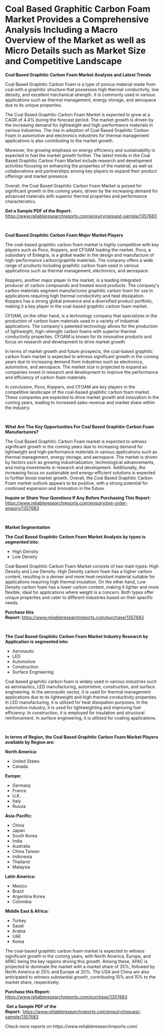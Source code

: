 <p><h1>Coal Based Graphitic Carbon Foam Market Provides a Comprehensive Analysis Including a Macro Overview of the Market as well as Micro Details such as Market Size and Competitive Landscape</h1></p><p><strong>Coal Based Graphitic Carbon Foam Market Analysis and Latest Trends</strong></p>
<p><p>Coal Based Graphitic Carbon Foam is a type of porous material made from coal with a graphitic structure that possesses high thermal conductivity, low density, and excellent mechanical strength. It is commonly used in various applications such as thermal management, energy storage, and aerospace due to its unique properties.</p><p>The Coal Based Graphitic Carbon Foam Market is expected to grow at a CAGR of 4.4% during the forecast period. The market growth is driven by the increasing demand for lightweight and high-performance materials in various industries. The rise in adoption of Coal Based Graphitic Carbon Foam in automotive and electronics industries for thermal management applications is also contributing to the market growth.</p><p>Moreover, the growing emphasis on energy efficiency and sustainability is expected to fuel the market growth further. The latest trends in the Coal Based Graphitic Carbon Foam Market include research and development activities focusing on enhancing the properties of the material, as well as collaborations and partnerships among key players to expand their product offerings and market presence.</p><p>Overall, the Coal Based Graphitic Carbon Foam Market is poised for significant growth in the coming years, driven by the increasing demand for advanced materials with superior thermal properties and performance characteristics.</p></p>
<p><strong>Get a Sample PDF of the Report:&nbsp;</strong> <a href="https://www.reliableresearchreports.com/enquiry/request-sample/1357683">https://www.reliableresearchreports.com/enquiry/request-sample/1357683</a></p>
<p>&nbsp;</p>
<p><strong>Coal Based Graphitic Carbon Foam Major Market Players</strong></p>
<p><p>The coal-based graphitic carbon foam market is highly competitive with key players such as Poco, Koppers, and CFOAM leading the market. Poco, a subsidiary of Entegris, is a global leader in the design and manufacture of high-performance carbon/graphite materials. The company offers a wide range of products including graphitic carbon foam used in various applications such as thermal management, electronics, and aerospace.</p><p>Koppers, another major player in the market, is a leading integrated producer of carbon compounds and treated wood products. The company's carbon materials segment manufactures graphitic carbon foam for use in applications requiring high thermal conductivity and heat dissipation. Koppers has a strong global presence and a diversified product portfolio, making it a key player in the coal-based graphitic carbon foam market.</p><p>CFOAM, on the other hand, is a technology company that specializes in the production of carbon foam materials used in a variety of industrial applications. The company's patented technology allows for the production of lightweight, high-strength carbon foams with superior thermal conductivity properties. CFOAM is known for its innovative products and focus on research and development to drive market growth.</p><p>In terms of market growth and future prospects, the coal-based graphitic carbon foam market is expected to witness significant growth in the coming years due to increasing demand from industries such as electronics, automotive, and aerospace. The market size is projected to expand as companies invest in research and development to improve the performance and efficiency of carbon foam materials.</p><p>In conclusion, Poco, Koppers, and CFOAM are key players in the competitive landscape of the coal-based graphitic carbon foam market. These companies are expected to drive market growth and innovation in the coming years, leading to increased sales revenue and market share within the industry.</p></p>
<p>&nbsp;</p>
<p><strong>What Are The Key Opportunities For Coal Based Graphitic Carbon Foam Manufacturers?</strong></p>
<p><p>The Coal Based Graphitic Carbon Foam market is expected to witness significant growth in the coming years due to increasing demand for lightweight and high-performance materials in various applications such as thermal management, energy storage, and aerospace. The market is driven by factors such as growing industrialization, technological advancements, and rising investments in research and development. Additionally, the increasing focus on sustainable and energy-efficient solutions is expected to further boost market growth. Overall, the Coal Based Graphitic Carbon Foam market outlook appears to be positive, with a strong potential for continued expansion and innovation in the future.</p></p>
<p><strong>Inquire or Share Your Questions If Any Before Purchasing This Report:</strong> <a href="https://www.reliableresearchreports.com/enquiry/pre-order-enquiry/1357683">https://www.reliableresearchreports.com/enquiry/pre-order-enquiry/1357683</a></p>
<p>&nbsp;</p>
<p><strong>Market Segmentation</strong></p>
<p><strong>The Coal Based Graphitic Carbon Foam Market Analysis by types is segmented into:</strong></p>
<p><ul><li>High Density</li><li>Low Density</li></ul></p>
<p><p>Coal Based Graphitic Carbon Foam Market consists of two main types: High Density and Low Density. High Density carbon foam has a higher carbon content, resulting in a denser and more heat-resistant material suitable for applications requiring high thermal insulation. On the other hand, Low Density carbon foam has a lower carbon content, making it lighter and more flexible, ideal for applications where weight is a concern. Both types offer unique properties and cater to different industries based on their specific needs.</p></p>
<p><strong>Purchase this Report:&nbsp;</strong><a href="https://www.reliableresearchreports.com/purchase/1357683">https://www.reliableresearchreports.com/purchase/1357683</a></p>
<p>&nbsp;</p>
<p><strong>The Coal Based Graphitic Carbon Foam Market Industry Research by Application is segmented into:</strong></p>
<p><ul><li>Aeronautic</li><li>LED</li><li>Automotive</li><li>Construction</li><li>Surface Engineering</li></ul></p>
<p><p>Coal based graphitic carbon foam is widely used in various industries such as aeronautics, LED manufacturing, automotive, construction, and surface engineering. In the aeronautic sector, it is used for thermal management applications due to its lightweight and high thermal conductivity properties. In LED manufacturing, it is utilized for heat dissipation purposes. In the automotive industry, it is used for lightweighting and improving fuel efficiency. In construction, it is employed for insulation and structural reinforcement. In surface engineering, it is utilized for coating applications.</p></p>
<p>&nbsp;</p>
<p><strong>In terms of Region, the Coal Based Graphitic Carbon Foam Market Players available by Region are:</strong></p>
<p>
    <p> <strong> North America: </strong>
        <ul>
            <li>United States</li>
            <li>Canada</li>
        </ul>
        </p> 
    <p> <strong> Europe: </strong>
        <ul>
            <li>Germany</li>
            <li>France</li>
            <li>U.K.</li>
            <li>Italy</li>
            <li>Russia</li>
        </ul>
        </p> 
    <p> <strong> Asia-Pacific: </strong>
        <ul>
            <li>China</li>
            <li>Japan</li>
            <li>South Korea</li>
            <li>India</li>
            <li>Australia</li>
            <li>China Taiwan</li>
            <li>Indonesia</li>
            <li>Thailand</li>
            <li>Malaysia</li>
        </ul>
        </p> 
    <p> <strong> Latin America: </strong>
        <ul>
            <li>Mexico</li>
            <li>Brazil</li>
            <li>Argentina Korea</li>
            <li>Colombia</li>
        </ul>
        </p> 
    <p> <strong> Middle East & Africa: </strong>
        <ul>
            <li>Turkey</li>
            <li>Saudi</li>
            <li>Arabia</li>
            <li>UAE</li>
            <li>Korea</li>
        </ul>
    </p>
    </p>
<p><p>The coal-based graphitic carbon foam market is expected to witness significant growth in the coming years, with North America, Europe, and APAC being the key regions driving this growth. Among these, APAC is projected to dominate the market with a market share of 35%, followed by North America at 25% and Europe at 20%. The USA and China are also anticipated to witness substantial growth, contributing 15% and 15% to the market share, respectively.</p></p>
<p><strong>Purchase this Report: </strong><a href="https://www.reliableresearchreports.com/purchase/1357683">https://www.reliableresearchreports.com/purchase/1357683</a></p>
<p>&nbsp;<strong>Get a Sample PDF of the Report:&nbsp;&nbsp;</strong><a href="https://www.reliableresearchreports.com/enquiry/request-sample/1357683">https://www.reliableresearchreports.com/enquiry/request-sample/1357683</a></p>
<p><strong></strong></p>
<p>Check more reports on https://www.reliableresearchreports.com/</p>
